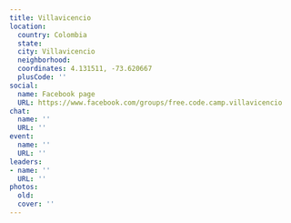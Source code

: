 ```yaml
---
title: Villavicencio
location:
  country: Colombia
  state: 
  city: Villavicencio
  neighborhood: 
  coordinates: 4.131511, -73.620667
  plusCode: ''
social:
  name: Facebook page
  URL: https://www.facebook.com/groups/free.code.camp.villavicencio
chat:
  name: ''
  URL: ''
event:
  name: ''
  URL: ''
leaders:
- name: ''
  URL: ''
photos:
  old: 
  cover: ''
---
```


